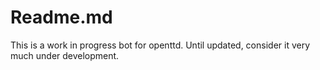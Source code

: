 # Readme.md

This is a work in progress bot for openttd. Until updated, consider it very much under development.